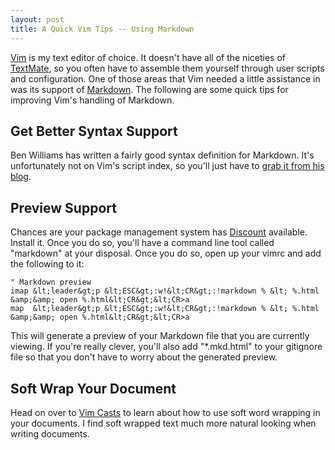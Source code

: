 ```yaml
---
layout: post
title: A Quick Vim Tips -- Using Markdown
---
```


[Vim](http://www.vim.org) is my text editor of choice. It doesn't have all of the niceties of [TextMate](http://macromates.com), so you often have to assemble them yourself through user scripts and configuration. One of those areas that Vim needed a little assistance in was its support of [Markdown](http://daringfireball.net/projects/markdown/). The following are some quick tips for improving Vim's handling of Markdown.

## Get Better Syntax Support

Ben Williams has written a fairly good syntax definition for Markdown. It's unfortunately not on Vim's script index, so you'll just have to [grab it from his blog](http://plasticboy.com/markdown-vim-mode/).

## Preview Support

Chances are your package management system has [Discount](http://www.pell.portland.or.us/~orc/Code/discount/) available. Install it. Once you do so, you'll have a command line tool called "markdown" at your disposal. Once you do so, open up your vimrc and add the following to it:

```vim
" Markdown preview
imap &lt;leader&gt;p &lt;ESC&gt;:w!&lt;CR&gt;:!markdown % &lt; %.html &amp;&amp; open %.html&lt;CR&gt;&lt;CR>a
map  &lt;leader&gt;p &lt;ESC&gt;:w!&lt;CR&gt;:!markdown % &lt; %.html &amp;&amp; open %.html&lt;CR&gt;&lt;CR>a
```

This will generate a preview of your Markdown file that you are currently viewing. If you're really clever, you'll also add "\*.mkd.html" to your gitignore file so that you don't have to worry about the generated preview.

## Soft Wrap Your Document

Head on over to [Vim Casts](http://vimcasts.org/episodes/soft-wrapping-text/) to learn about how to use soft word wrapping in your documents. I find soft wrapped text much more natural looking when writing documents.
